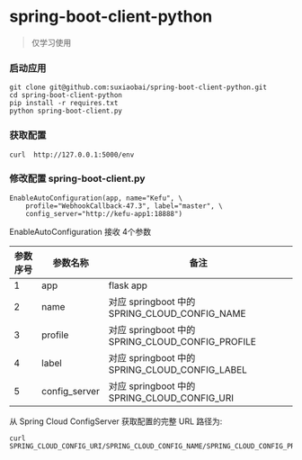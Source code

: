 # spring-boot-client-python
> 仅学习使用

### 启动应用
```
git clone git@github.com:suxiaobai/spring-boot-client-python.git
cd spring-boot-client-python
pip install -r requires.txt
python spring-boot-client.py
```

### 获取配置
```
curl  http://127.0.0.1:5000/env
```

### 修改配置 spring-boot-client.py
```
EnableAutoConfiguration(app, name="Kefu", \
    profile="WebhookCallback-47.3", label="master", \
    config_server="http://kefu-app1:18888")
```

EnableAutoConfiguration 接收 4个参数

|参数序号 | 参数名称 | 备注 | 
| ------ | ------ | ---- |
| 1 | app | flask app |
| 2 | name | 对应 springboot 中的 SPRING_CLOUD_CONFIG_NAME | 
| 3 | profile | 对应 springboot 中的 SPRING_CLOUD_CONFIG_PROFILE | 
| 4 | label | 对应 springboot 中的 SPRING_CLOUD_CONFIG_LABEL | 
| 5 | config_server | 对应 springboot 中的 SPRING_CLOUD_CONFIG_URI | 

从 Spring Cloud ConfigServer 获取配置的完整 URL 路径为:
```
curl SPRING_CLOUD_CONFIG_URI/SPRING_CLOUD_CONFIG_NAME/SPRING_CLOUD_CONFIG_PROFILE/SPRING_CLOUD_CONFIG_LABEL
```
